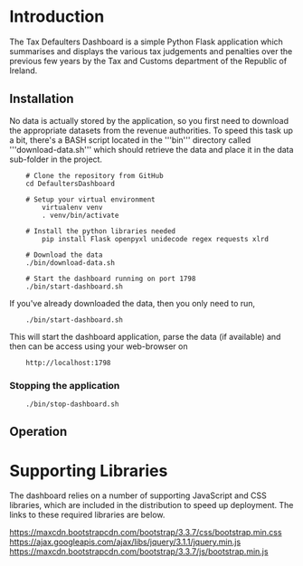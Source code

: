 # Introduction
The Tax Defaulters Dashboard is a simple Python Flask application which summarises and displays the various tax judgements and penalties 
over the previous few years by the Tax and Customs department of the Republic of Ireland. 

## Installation
No data is actually stored by the application, so you first need to download the appropriate datasets from the revenue authorities. To 
speed this task up a bit, there's a BASH script located in the '''bin''' directory called '''download-data.sh''' which should retrieve
the data and place it in the data sub-folder in the project. 


```
	# Clone the repository from GitHub
	cd DefaultersDashboard

	# Setup your virtual environment
        virtualenv venv
        . venv/bin/activate

	# Install the python libraries needed
        pip install Flask openpyxl unidecode regex requests xlrd

	# Download the data
	./bin/download-data.sh

	# Start the dashboard running on port 1798
	./bin/start-dashboard.sh
```

If you've already downloaded the data, then you only need to run, 

```
	./bin/start-dashboard.sh
```

This will start the dashboard application, parse the data (if available) and then can be access using your web-browser on 

```
	http://localhost:1798
```


### Stopping the application
```
	./bin/stop-dashboard.sh
```

## Operation


# Supporting Libraries
The dashboard relies on a number of supporting JavaScript and CSS libraries, which are included in the 
distribution to speed up deployment. The links to these required libraries are below. 

https://maxcdn.bootstrapcdn.com/bootstrap/3.3.7/css/bootstrap.min.css
https://ajax.googleapis.com/ajax/libs/jquery/3.1.1/jquery.min.js
https://maxcdn.bootstrapcdn.com/bootstrap/3.3.7/js/bootstrap.min.js
